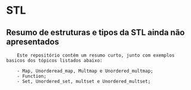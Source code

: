 # STL

## Resumo de estruturas e tipos da STL ainda não apresentados
        Este repositório contém um resumo curto, junto com exemplos basicos dos tópicos listados abaixo:

        - Map, Unorderead_map, Multmap e Unordered_multmap;
        - Function;
        - Set, Unordered_set, multset e Unordered_multset;